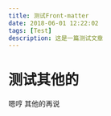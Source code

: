 ```yaml
---
title: 测试Front-matter
date: 2018-06-01 12:22:02
tags: [Test]
description: 这是一篇测试文章
---
```




# 测试其他的

嗯哼 其他的再说